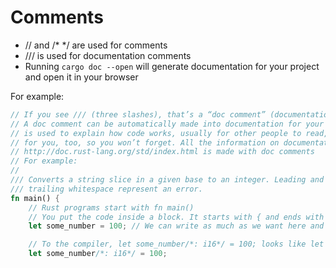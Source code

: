 # Comments

* // and /* */ are used for comments
* /// is used for documentation comments
* Running `cargo doc --open` will generate documentation for your project and open it in your browser

For example:

```rust
// If you see /// (three slashes), that’s a “doc comment” (documentation comment)
// A doc comment can be automatically made into documentation for your code. Documentation
// is used to explain how code works, usually for other people to read, but it can be good
// for you, too, so you won’t forget. All the information on documentation pages like
// http://doc.rust-lang.org/std/index.html is made with doc comments
// For example:
//
/// Converts a string slice in a given base to an integer. Leading and
/// trailing whitespace represent an error.
fn main() {
    // Rust programs start with fn main()
    // You put the code inside a block. It starts with { and ends with }
    let some_number = 100; // We can write as much as we want here and the compiler won't look at it }

    // To the compiler, let some_number/*: i16*/ = 100; looks like let some_number = 100;
    let some_number/*: i16*/ = 100;
```

